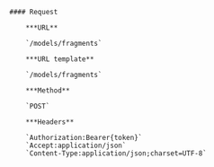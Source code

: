     #### Request

        ***URL**

        `/models/fragments`

        ***URL template**

        `/models/fragments`

        ***Method**

        `POST`

        ***Headers**

        `Authorization:Bearer{token}`
        `Accept:application/json`
        `Content-Type:application/json;charset=UTF-8`

